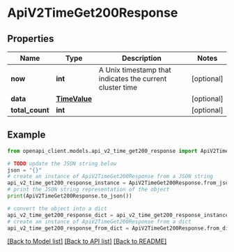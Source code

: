 # ApiV2TimeGet200Response


## Properties

Name | Type | Description | Notes
------------ | ------------- | ------------- | -------------
**now** | **int** | A Unix timestamp that indicates the current cluster time | [optional] 
**data** | [**TimeValue**](TimeValue.md) |  | [optional] 
**total_count** | **int** |  | [optional] 

## Example

```python
from openapi_client.models.api_v2_time_get200_response import ApiV2TimeGet200Response

# TODO update the JSON string below
json = "{}"
# create an instance of ApiV2TimeGet200Response from a JSON string
api_v2_time_get200_response_instance = ApiV2TimeGet200Response.from_json(json)
# print the JSON string representation of the object
print(ApiV2TimeGet200Response.to_json())

# convert the object into a dict
api_v2_time_get200_response_dict = api_v2_time_get200_response_instance.to_dict()
# create an instance of ApiV2TimeGet200Response from a dict
api_v2_time_get200_response_from_dict = ApiV2TimeGet200Response.from_dict(api_v2_time_get200_response_dict)
```
[[Back to Model list]](../README.md#documentation-for-models) [[Back to API list]](../README.md#documentation-for-api-endpoints) [[Back to README]](../README.md)



